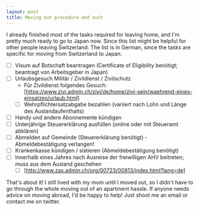 ```yaml
---
layout: post
title: Moving out procedure and such
---
```

I already finished most of the tasks required for leaving home, and I'm pretty much ready to go to Japan now. Since this list might be helpful for other people leaving Switzerland. The list is in German, since the tasks are specific for moving from Switzerland to Japan.

- [ ] Visum auf Botschaft beantragen (Certificate of Eligibility benötigt; beantragt von Arbeitsgeber in Japan)
- [ ] Urlaubsgesuch Militär / Zivildienst / Zivilschutz
  - Für Zivildienst folgendes Gesuch: [https://www.zivi.admin.ch/zivi/de/home/zivi-sein/waehrend-eines-einsatzes/urlaub.html]
  - [ ] Wehrpflichtersatzabgabe bezahlen (variiert nach Lohn und Länge des Auslandaufenthalts)
- [ ] Handy und andere Abonnemente kündigen
- [ ] Unterjährige Steuererklärung ausfüllen (online oder mit Steueramt abklären)
- [ ] Abmelden auf Gemeinde (Steuererklärung benötigt) - Abmeldebestätigung verlangen!
- [ ] Krankenkasse kündigen / sistieren (Abmeldebestätigung benötigt)
- [ ] Innerhalb eines Jahres nach Ausreise der freiwilligen AHV beitreten; muss aus dem Ausland geschehen
  - [ ] [http://www.zas.admin.ch/org/00723/00813/index.html?lang=de]

That's about it!
I still lived with my mom until I moved out, so I didn't have to go through the whole moving out of an apartment hassle. If anyone needs advice on moving abroad, I'd be happy to help! Just shoot me an email or contact me on twitter.
